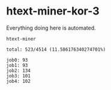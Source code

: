 # htext-miner-kor-3

Everything doing here is automated.

```
htext-miner

total: 523/4514 (11.586176340274701%)

job0: 93
job1: 93
job2: 134
job3: 101
job4: 102
```